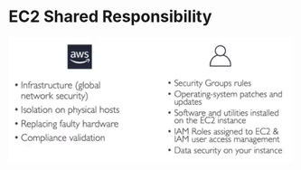 # EC2 Shared Responsibility

![EC2 Price Comparison](../../images/ec2/ec2_shared_responsibility.png)